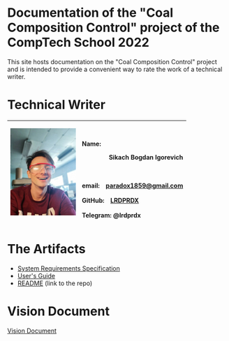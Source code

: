 # Documentation of the "Coal Composition Control" project of the CompTech School 2022

This site hosts documentation on the "Coal Composition Control" project and is intended to provide a convenient way to rate the
work of a technical writer.

# Technical Writer

|<p float="center"><img src="diagrams/bogdan.png" width="150px;"/>|<br><p align="left">Name:</p><p align="right">Sikach Bogdan Igorevich</p></br><br>email:&emsp;paradox1859@gmail.com</br><br>GitHub:&emsp;[LRDPRDX](https://github.com/LRDPRDX)</br><br>Telegram: @lrdprdx</br>|
| :---: |:--- |

# The Artifacts

* [System Requirements Specification](srs/srs.md)
* [User's Guide](users_guide/users_numbered.md)
* [README](https://github.com/comptech-winter-school/coal-composition-control) (link to the repo)

# Vision Document

[Vision Document](vision_document/vision_numbered.md)
